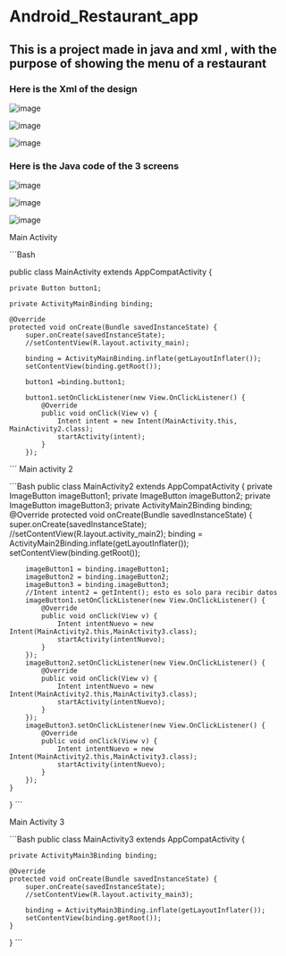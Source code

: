 # Android_Restaurant_app
## This is a project made in java and xml , with the purpose of showing the menu of a restaurant 


### Here is the Xml of the design 

![image](https://github.com/juliaigz/Android_Restaurant_app/assets/40221707/3e819b7f-f864-470c-8bd9-ed6907665ab2)

![image](https://github.com/juliaigz/Android_Restaurant_app/assets/40221707/9192e64e-4edd-4ffd-a771-b2127d4cd206)

![image](https://github.com/juliaigz/Android_Restaurant_app/assets/40221707/2ae46c10-e8d6-4708-ace4-6692d3ebb19d)

### Here is the Java code of the 3 screens 

![image](https://github.com/juliaigz/Android_Restaurant_app/assets/40221707/0350799d-720c-4e15-9af8-66a84af92799)

![image](https://github.com/juliaigz/Android_Restaurant_app/assets/40221707/2b85a4e2-a4d5-4351-a12d-03c231e8fccb)

![image](https://github.com/juliaigz/Android_Restaurant_app/assets/40221707/193c158f-b815-4c6a-9c33-7aab8c05e8ae)


Main Activity


´´´Bash

public class MainActivity extends AppCompatActivity {

    private Button button1;

    private ActivityMainBinding binding;

    @Override
    protected void onCreate(Bundle savedInstanceState) {
        super.onCreate(savedInstanceState);
        //setContentView(R.layout.activity_main);

        binding = ActivityMainBinding.inflate(getLayoutInflater());
        setContentView(binding.getRoot());

        button1 =binding.button1;

        button1.setOnClickListener(new View.OnClickListener() {
            @Override
            public void onClick(View v) {
                Intent intent = new Intent(MainActivity.this, MainActivity2.class);
                startActivity(intent);
            }
        });
´´´
Main activity 2 

´´´Bash
public class MainActivity2 extends AppCompatActivity {
    private ImageButton imageButton1;
    private ImageButton imageButton2;
    private ImageButton imageButton3;
    private ActivityMain2Binding binding;
    @Override
    protected void onCreate(Bundle savedInstanceState) {
        super.onCreate(savedInstanceState);
        //setContentView(R.layout.activity_main2);
        binding = ActivityMain2Binding.inflate(getLayoutInflater());
        setContentView(binding.getRoot());

        imageButton1 = binding.imageButton1;
        imageButton2 = binding.imageButton2;
        imageButton3 = binding.imageButton3;
        //Intent intent2 = getIntent(); esto es solo para recibir datos
        imageButton1.setOnClickListener(new View.OnClickListener() {
            @Override
            public void onClick(View v) {
                Intent intentNuevo = new Intent(MainActivity2.this,MainActivity3.class);
                startActivity(intentNuevo);
            }
        });
        imageButton2.setOnClickListener(new View.OnClickListener() {
            @Override
            public void onClick(View v) {
                Intent intentNuevo = new Intent(MainActivity2.this,MainActivity3.class);
                startActivity(intentNuevo);
            }
        });
        imageButton3.setOnClickListener(new View.OnClickListener() {
            @Override
            public void onClick(View v) {
                Intent intentNuevo = new Intent(MainActivity2.this,MainActivity3.class);
                startActivity(intentNuevo);
            }
        });
    }
}
´´´

Main Activity 3

´´´Bash
public class MainActivity3 extends AppCompatActivity {

    private ActivityMain3Binding binding;

    @Override
    protected void onCreate(Bundle savedInstanceState) {
        super.onCreate(savedInstanceState);
        //setContentView(R.layout.activity_main3);

        binding = ActivityMain3Binding.inflate(getLayoutInflater());
        setContentView(binding.getRoot());
    }
}
´´´
